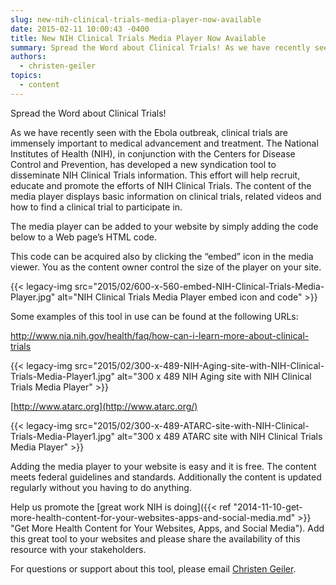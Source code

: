 ```yaml
---
slug: new-nih-clinical-trials-media-player-now-available
date: 2015-02-11 10:00:43 -0400
title: New NIH Clinical Trials Media Player Now Available
summary: Spread the Word about Clinical Trials! As we have recently seen with the Ebola outbreak, clinical trials are immensely important to medical advancement and treatment. The National Institutes of Health (NIH), in conjunction with the Centers for Disease Control and Prevention, has developed a new syndication tool to disseminate NIH Clinical Trials information. This effort
authors:
  - christen-geiler
topics:
  - content
---
```


Spread the Word about Clinical Trials!

As we have recently seen with the Ebola outbreak, clinical trials are immensely important to medical advancement and treatment. The National Institutes of Health (NIH), in conjunction with the Centers for Disease Control and Prevention, has developed a new syndication tool to disseminate NIH Clinical Trials information. This effort will help recruit, educate and promote the efforts of NIH Clinical Trials. The content of the media player displays basic information on clinical trials, related videos and how to find a clinical trial to participate in.

The media player can be added to your website by simply adding the code below to a Web page&#8217;s HTML code.

<blockquote class="guarantee">
  <p>
    <div class=&#8221;media-viewer&#8221; data-header-text=&#8221;NIH Clinical Research Trials and You&#8221; data-module-type=&#8221;media-viewer&#8221; data-content-id=&#8221;121367&#8243; data-content-tags=&#8221;&#8221; data-sort-field=&#8221;&#8221;></div>
  </p>
</blockquote>

This code can be acquired also by clicking the “embed” icon in the media viewer. You as the content owner control the size of the player on your site.

{{< legacy-img src="2015/02/600-x-560-embed-NIH-Clinical-Trials-Media-Player.jpg" alt="NIH Clinical Trials Media Player embed icon and code" >}}

<div class="media-viewer">
</div>

Some examples of this tool in use can be found at the following URLs:

<http://www.nia.nih.gov/health/faq/how-can-i-learn-more-about-clinical-trials>

{{< legacy-img src="2015/02/300-x-489-NIH-Aging-site-with-NIH-Clinical-Trials-Media-Player1.jpg" alt="300 x 489 NIH Aging site with NIH Clinical Trials Media Player" >}}

[http://www.atarc.org](http://www.atarc.org/)

{{< legacy-img src="2015/02/300-x-489-ATARC-site-with-NIH-Clinical-Trials-Media-Player1.jpg" alt="300 x 489 ATARC site with NIH Clinical Trials Media Player" >}}

Adding the media player to your website is easy and it is free. The content meets federal guidelines and standards. Additionally the content is updated regularly without you having to do anything.

Help us promote the [great work NIH is doing]({{< ref "2014-11-10-get-more-health-content-for-your-websites-apps-and-social-media.md" >}} "Get More Health Content for Your Websites, Apps, and Social Media"). Add this great tool to your websites and please share the availability of this resource with your stakeholders.

For questions or support about this tool, please email [Christen Geiler](mailto:Christen.Geiler@nih.gov).